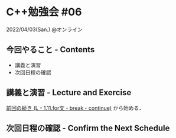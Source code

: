 # C++勉強会 #06

2022/04/03(San.) @オンライン

## 今回やること - Contents

- 講義と演習
- 次回日程の確認

## 講義と演習 - Lecture and Exercise

[前回の続き (L - 1.11.for文・break・continue)](https://atcoder.jp/contests/apg4b/tasks/APG4b_l) から始める．

## 次回日程の確認 - Confirm the Next Schedule
